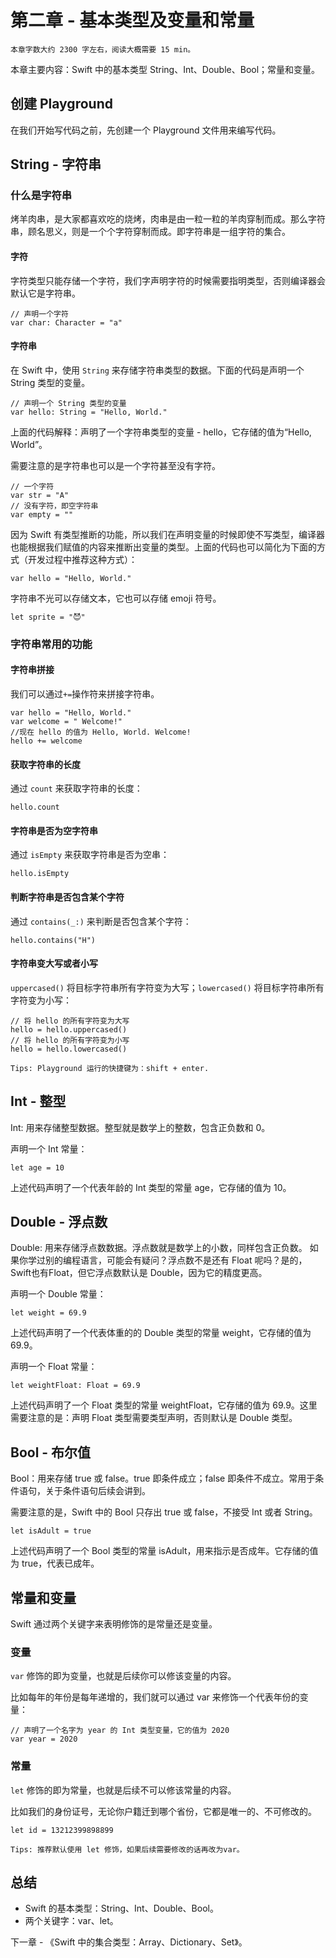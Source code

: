 # 第二章 - 基本类型及变量和常量
`本章字数大约 2300 字左右，阅读大概需要 15 min。`

本章主要内容：Swift 中的基本类型 String、Int、Double、Bool；常量和变量。
## 创建 Playground
在我们开始写代码之前，先创建一个 Playground 文件用来编写代码。

## String - 字符串
### 什么是字符串
烤羊肉串，是大家都喜欢吃的烧烤，肉串是由一粒一粒的羊肉穿制而成。那么字符串，顾名思义，则是一个个字符穿制而成。即字符串是一组字符的集合。
#### 字符
字符类型只能存储一个字符，我们字声明字符的时候需要指明类型，否则编译器会默认它是字符串。

```
// 声明一个字符
var char: Character = "a"
```

#### 字符串
在 Swift 中，使用 `String` 来存储字符串类型的数据。下面的代码是声明一个 String 类型的变量。
```
// 声明一个 String 类型的变量
var hello: String = "Hello, World."
```
上面的代码解释：声明了一个字符串类型的变量 - hello，它存储的值为“Hello, World”。

需要注意的是字符串也可以是一个字符甚至没有字符。
```
// 一个字符
var str = "A"
// 没有字符，即空字符串
var empty = ""
```

因为 Swift 有类型推断的功能，所以我们在声明变量的时候即使不写类型，编译器也能根据我们赋值的内容来推断出变量的类型。上面的代码也可以简化为下面的方式（开发过程中推荐这种方式）：
```
var hello = "Hello, World."
```

字符串不光可以存储文本，它也可以存储 emoji 符号。
```
let sprite = "😈"
```
### 字符串常用的功能

#### 字符串拼接
我们可以通过`+=`操作符来拼接字符串。
```
var hello = "Hello, World."
var welcome = " Welcome!"
//现在 hello 的值为 Hello, World. Welcome!
hello += welcome
```

#### 获取字符串的长度
通过 `count` 来获取字符串的长度：
```
hello.count
```

#### 字符串是否为空字符串
通过 `isEmpty` 来获取字符串是否为空串：
```
hello.isEmpty
```

#### 判断字符串是否包含某个字符
通过 `contains(_:)` 来判断是否包含某个字符：
```
hello.contains("H")
```

#### 字符串变大写或者小写
`uppercased()` 将目标字符串所有字符变为大写；`lowercased()` 将目标字符串所有字符变为小写：
```
// 将 hello 的所有字符变为大写
hello = hello.uppercased()
// 将 hello 的所有字符变为小写
hello = hello.lowercased()
```


`Tips: Playground 运行的快捷键为：shift + enter.`

## Int - 整型
Int: 用来存储整型数据。整型就是数学上的整数，包含正负数和 0。

声明一个 Int 常量：
```
let age = 10
```

上述代码声明了一个代表年龄的 Int 类型的常量 age，它存储的值为 10。

## Double - 浮点数
Double: 用来存储浮点数数据。浮点数就是数学上的小数，同样包含正负数。
如果你学过别的编程语言，可能会有疑问？浮点数不是还有 Float 呢吗？是的，Swift也有Float，但它浮点数默认是 Double，因为它的精度更高。

声明一个 Double 常量：
```
let weight = 69.9
```
上述代码声明了一个代表体重的的 Double 类型的常量 weight，它存储的值为 69.9。

声明一个 Float 常量：
```
let weightFloat: Float = 69.9
```
上述代码声明了一个 Float 类型的常量 weightFloat，它存储的值为 69.9。这里需要注意的是：声明 Float 类型需要类型声明，否则默认是 Double 类型。
## Bool - 布尔值
Bool：用来存储 true 或 false。true 即条件成立；false 即条件不成立。常用于条件语句，关于条件语句后续会讲到。

需要注意的是，Swift 中的 Bool 只存出 true 或 false，不接受 Int 或者 String。
```
let isAdult = true
```
上述代码声明了一个 Bool 类型的常量 isAdult，用来指示是否成年。它存储的值为 true，代表已成年。

## 常量和变量
Swift 通过两个关键字来表明修饰的是常量还是变量。
### 变量
`var` 修饰的即为变量，也就是后续你可以修该变量的内容。

比如每年的年份是每年递增的，我们就可以通过 var 来修饰一个代表年份的变量：
```
// 声明了一个名字为 year 的 Int 类型变量，它的值为 2020  
var year = 2020
```

### 常量
`let` 修饰的即为常量，也就是后续不可以修该常量的内容。

比如我们的身份证号，无论你户籍迁到哪个省份，它都是唯一的、不可修改的。
```
let id = 13212399898899
```

`Tips: 推荐默认使用 let 修饰，如果后续需要修改的话再改为var。`

## 总结
* Swift 的基本类型：String、Int、Double、Bool。
* 两个关键字：var、let。

下一章 - 《Swift 中的集合类型：Array、Dictionary、Set》。


